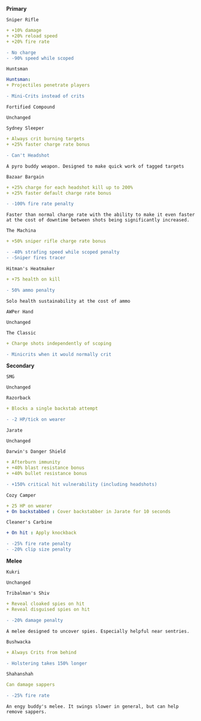 __**Primary**__


```fix
Sniper Rifle
```
```yaml
+ +10% damage
+ +20% reload speed
+ +20% fire rate
```
```diff
- No charge
- -90% speed while scoped
```

```fix
Huntsman
```
```yaml
Huntsman:
+ Projectiles penetrate players
```

```diff
- Mini-Crits instead of crits
```


```fix
Fortified Compound
```
```
Unchanged
```


```fix
Sydney Sleeper
```
```yaml
+ Always crit burning targets
+ +25% faster charge rate bonus
```
```diff
- Can't Headshot
```
```
A pyro buddy weapon. Designed to make quick work of tagged targets
```


```fix
Bazaar Bargain
```
```yaml
+ +25% charge for each headshot kill up to 200%
+ +25% faster default charge rate bonus
```
```diff
- -100% fire rate penalty
```
```
Faster than normal charge rate with the ability to make it even faster at the cost of downtime between shots being significantly increased.
```


```fix
The Machina
```
```yaml
+ +50% sniper rifle charge rate bonus
```
```diff
- -40% strafing speed while scoped penalty
- -Sniper fires tracer
```


```fix
Hitman's Heatmaker
```
```yaml
+ +75 health on kill
```
```diff
- 50% ammo penalty
```
```
Solo health sustainability at the cost of ammo
```


```fix
AWPer Hand
```
```
Unchanged
```


```fix
The Classic
```
```yaml
+ Charge shots independently of scoping
```
```diff
- Minicrits when it would normally crit
```

__**Secondary**__


```fix
SMG
```
```
Unchanged
```


```fix
Razorback
```
```yaml
+ Blocks a single backstab attempt
```
```diff
- -2 HP/tick on wearer
```


```fix
Jarate
```
```
Unchanged
```


```fix
Darwin's Danger Shield
```
```yaml
+ Afterburn immunity
+ +40% blast resistance bonus
+ +40% bullet resistance bonus
```
```diff
- +150% critical hit vulnerability (including headshots)
```


```fix
Cozy Camper
```
```yaml
+ 25 HP on wearer
+ On backstabbed : Cover backstabber in Jarate for 10 seconds
```


```fix
Cleaner's Carbine
```
```yaml
+ On hit : Apply knockback
```
```diff
- -25% fire rate penalty
- -20% clip size penalty
```


__**Melee**__


```fix
Kukri
```
```
Unchanged
```


```fix
Tribalman's Shiv
```
```yaml
+ Reveal cloaked spies on hit
+ Reveal disguised spies on hit
```
```diff
- -20% damage penalty
```
```
A melee designed to uncover spies. Especially helpful near sentries.
```


```fix
Bushwacka
```
```yaml
+ Always Crits from behind
```
```diff
- Holstering takes 150% longer
```


```fix
Shahanshah
```
```yaml
Can damage sappers
```
```diff
- -25% fire rate
```
```
An engy buddy's melee. It swings slower in general, but can help remove sappers.
```

